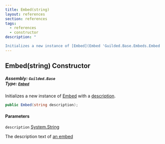 ```yaml
---
title: Embed(string)
layout: references
section: references
tags:
  - references
  - constructor
description: "

Initializes a new instance of [Embed](Embed 'Guilded.Base.Embeds.Embed') with a [description](Embed.Embed(string)#Guilded.Base.Embeds.Embed.Embed(string).description 'Guilded.Base.Embeds.Embed.Embed(string).description')."
---
```


## Embed(string) Constructor
##### **Assembly:** `Guilded.Base`<br/>**Type:** [`Embed`](Embed 'Guilded.Base.Embeds.Embed')

Initializes a new instance of [Embed](Embed 'Guilded.Base.Embeds.Embed') with a [description](Embed.Embed(string)#Guilded.Base.Embeds.Embed.Embed(string).description 'Guilded.Base.Embeds.Embed.Embed(string).description').

```csharp
public Embed(string description);
```
#### Parameters

<a name='Guilded.Base.Embeds.Embed.Embed(string).description'></a>

`description` [System.String](https://docs.microsoft.com/en-us/dotnet/api/System.String 'System.String')

The description text of [an embed](Embed 'Guilded.Base.Embeds.Embed')